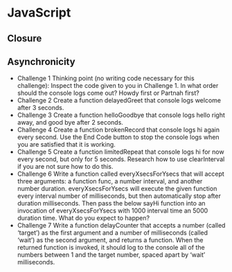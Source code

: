 # JavaScript


## Closure


## Asynchronicity

* Challenge 1
Thinking point (no writing code necessary for this challenge): Inspect the code given to you in Challenge 1. In what order should the console logs come out? Howdy first or Partnah first?
* Challenge 2
Create a function delayedGreet that console logs welcome after 3 seconds.
* Challenge 3
Create a function helloGoodbye that console logs hello right away, and good bye after 2 seconds.
* Challenge 4
Create a function brokenRecord that console logs hi again every second. Use the End Code button to stop the console logs when you are satisfied that it is working.
* Challenge 5
Create a function limitedRepeat that console logs hi for now every second, but only for 5 seconds. Research how to use clearInterval if you are not sure how to do this.
* Challenge 6
Write a function called everyXsecsForYsecs that will accept three arguments: a function func, a number interval, and another number duration. everyXsecsForYsecs will execute the given function every interval number of milliseconds, but then automatically stop after duration milliseconds. Then pass the below sayHi function into an invocation of everyXsecsForYsecs with 1000 interval time an 5000 duration time. What do you expect to happen?
* Challenge 7
Write a function delayCounter that accepts a number (called ‘target’) as the first argument and a number of milliseconds (called ‘wait’) as the second argument, and returns a function. When the returned function is invoked, it should log to the console all of the numbers between 1 and the target number, spaced apart by ‘wait’ milliseconds.


